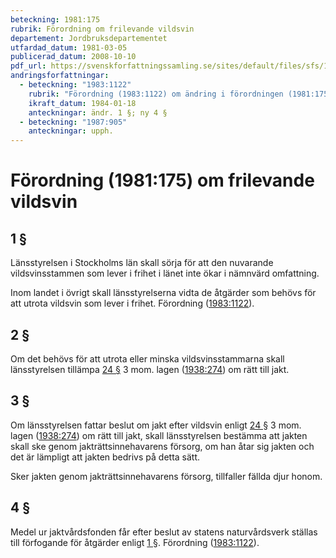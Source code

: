 ```yaml
---
beteckning: 1981:175
rubrik: Förordning om frilevande vildsvin
departement: Jordbruksdepartementet
utfardad_datum: 1981-03-05
publicerad_datum: 2008-10-10
pdf_url: https://svenskforfattningssamling.se/sites/default/files/sfs/1981-03/SFS1981-175.pdf
andringsforfattningar:
  - beteckning: "1983:1122"
    rubrik: "Förordning (1983:1122) om ändring i förordningen (1981:175) om frilevande vildsvin"
    ikraft_datum: 1984-01-18
    anteckningar: ändr. 1 §; ny 4 §
  - beteckning: "1987:905"
    anteckningar: upph.
---
```


# Förordning (1981:175) om frilevande vildsvin

## 1 §

Länsstyrelsen i Stockholms län skall sörja för att den nuvarande vildsvinsstammen som lever i frihet i länet inte ökar i nämnvärd omfattning.

Inom landet i övrigt skall länsstyrelserna vidta de åtgärder som behövs för att utrota vildsvin som lever i frihet. Förordning ([1983:1122](https://selex.se/eli/sfs/1983/1122)).

## 2 §

Om det behövs för att utrota eller minska vildsvinsstammarna skall länsstyrelsen tillämpa [24 §](#24) 3 mom. lagen ([1938:274](https://selex.se/eli/sfs/1938/274)) om rätt till jakt.

## 3 §

Om länsstyrelsen fattar beslut om jakt efter vildsvin enligt [24 §](#24) 3 mom. lagen ([1938:274](https://selex.se/eli/sfs/1938/274)) om rätt till jakt, skall länsstyrelsen bestämma att jakten skall ske genom jakträttsinnehavarens försorg, om han åtar sig jakten och det är lämpligt att jakten bedrivs på detta sätt.

Sker jakten genom jakträttsinnehavarens försorg, tillfaller fällda djur honom.

## 4 §

Medel ur jaktvårdsfonden får efter beslut av statens naturvårdsverk ställas till förfogande för åtgärder enligt [1 §](#1). Förordning ([1983:1122](https://selex.se/eli/sfs/1983/1122)).